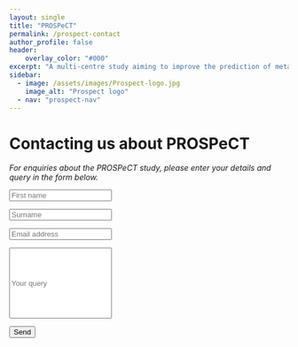 ```yaml
---
layout: single
title: "PROSPeCT"
permalink: /prospect-contact
author_profile: false
header:
    overlay_color: "#000"
excerpt: "A multi-centre study aiming to improve the prediction of metastatic disease in primary colorectal cancer"
sidebar:
  - image: /assets/images/Prospect-logo.jpg
    image_alt: "Prospect logo"
  - nav: "prospect-nav"
---
```


# Contacting us about PROSPeCT

*For enquiries about the PROSPeCT study, please enter your details and query in the form below.*

<form action="https://smartforms.dev/submit/6220bbf77a195017922de9f8" method="POST">

  <input type="text" id="fname" name="fname" placeholder="First name" required><br>

  <input type="text" id="sname" name="sname" placeholder="Surname" required><br>

  <input type="email" id="email" name="email" placeholder="Email address" required><br>

  <input type="text" id="query" name="query" placeholder="Your query" style="height: 128px" required><br>

  <button type="submit">Send</button>
</form>
